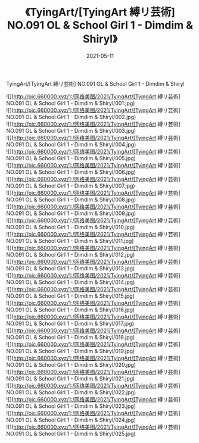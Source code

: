 ﻿---
layout: post
title:  《TyingArt/[TyingArt 縛リ芸術] NO.091 OL & School Girl 1 - Dimdim & Shiryl》
date:   2021-05-11
img: http://pic.660000.xyz/1:/网络美图/2021/TyingArt/[TyingArt 縛リ芸術] NO.091 OL & School Girl 1 - Dimdim & Shiryl/000.jpg
categories: [美女, 清纯, 唯美]
---

TyingArt/[TyingArt 縛リ芸術] NO.091 OL & School Girl 1 - Dimdim & Shiryl

 ![](http://pic.660000.xyz/1:/网络美图/2021/TyingArt/[TyingArt 縛リ芸術] NO.091 OL & School Girl 1 - Dimdim & Shiryl/001.jpg) <br>![](http://pic.660000.xyz/1:/网络美图/2021/TyingArt/[TyingArt 縛リ芸術] NO.091 OL & School Girl 1 - Dimdim & Shiryl/002.jpg) <br>![](http://pic.660000.xyz/1:/网络美图/2021/TyingArt/[TyingArt 縛リ芸術] NO.091 OL & School Girl 1 - Dimdim & Shiryl/003.jpg) <br>![](http://pic.660000.xyz/1:/网络美图/2021/TyingArt/[TyingArt 縛リ芸術] NO.091 OL & School Girl 1 - Dimdim & Shiryl/004.jpg) <br>![](http://pic.660000.xyz/1:/网络美图/2021/TyingArt/[TyingArt 縛リ芸術] NO.091 OL & School Girl 1 - Dimdim & Shiryl/005.jpg) <br>![](http://pic.660000.xyz/1:/网络美图/2021/TyingArt/[TyingArt 縛リ芸術] NO.091 OL & School Girl 1 - Dimdim & Shiryl/006.jpg) <br>![](http://pic.660000.xyz/1:/网络美图/2021/TyingArt/[TyingArt 縛リ芸術] NO.091 OL & School Girl 1 - Dimdim & Shiryl/007.jpg) <br>![](http://pic.660000.xyz/1:/网络美图/2021/TyingArt/[TyingArt 縛リ芸術] NO.091 OL & School Girl 1 - Dimdim & Shiryl/008.jpg) <br>![](http://pic.660000.xyz/1:/网络美图/2021/TyingArt/[TyingArt 縛リ芸術] NO.091 OL & School Girl 1 - Dimdim & Shiryl/009.jpg) <br>![](http://pic.660000.xyz/1:/网络美图/2021/TyingArt/[TyingArt 縛リ芸術] NO.091 OL & School Girl 1 - Dimdim & Shiryl/010.jpg) <br>![](http://pic.660000.xyz/1:/网络美图/2021/TyingArt/[TyingArt 縛リ芸術] NO.091 OL & School Girl 1 - Dimdim & Shiryl/011.jpg) <br>![](http://pic.660000.xyz/1:/网络美图/2021/TyingArt/[TyingArt 縛リ芸術] NO.091 OL & School Girl 1 - Dimdim & Shiryl/012.jpg) <br>![](http://pic.660000.xyz/1:/网络美图/2021/TyingArt/[TyingArt 縛リ芸術] NO.091 OL & School Girl 1 - Dimdim & Shiryl/013.jpg) <br>![](http://pic.660000.xyz/1:/网络美图/2021/TyingArt/[TyingArt 縛リ芸術] NO.091 OL & School Girl 1 - Dimdim & Shiryl/014.jpg) <br>![](http://pic.660000.xyz/1:/网络美图/2021/TyingArt/[TyingArt 縛リ芸術] NO.091 OL & School Girl 1 - Dimdim & Shiryl/015.jpg) <br>![](http://pic.660000.xyz/1:/网络美图/2021/TyingArt/[TyingArt 縛リ芸術] NO.091 OL & School Girl 1 - Dimdim & Shiryl/016.jpg) <br>![](http://pic.660000.xyz/1:/网络美图/2021/TyingArt/[TyingArt 縛リ芸術] NO.091 OL & School Girl 1 - Dimdim & Shiryl/017.jpg) <br>![](http://pic.660000.xyz/1:/网络美图/2021/TyingArt/[TyingArt 縛リ芸術] NO.091 OL & School Girl 1 - Dimdim & Shiryl/018.jpg) <br>![](http://pic.660000.xyz/1:/网络美图/2021/TyingArt/[TyingArt 縛リ芸術] NO.091 OL & School Girl 1 - Dimdim & Shiryl/019.jpg) <br>![](http://pic.660000.xyz/1:/网络美图/2021/TyingArt/[TyingArt 縛リ芸術] NO.091 OL & School Girl 1 - Dimdim & Shiryl/020.jpg) <br>![](http://pic.660000.xyz/1:/网络美图/2021/TyingArt/[TyingArt 縛リ芸術] NO.091 OL & School Girl 1 - Dimdim & Shiryl/021.jpg) <br>![](http://pic.660000.xyz/1:/网络美图/2021/TyingArt/[TyingArt 縛リ芸術] NO.091 OL & School Girl 1 - Dimdim & Shiryl/022.jpg) <br>![](http://pic.660000.xyz/1:/网络美图/2021/TyingArt/[TyingArt 縛リ芸術] NO.091 OL & School Girl 1 - Dimdim & Shiryl/023.jpg) <br>![](http://pic.660000.xyz/1:/网络美图/2021/TyingArt/[TyingArt 縛リ芸術] NO.091 OL & School Girl 1 - Dimdim & Shiryl/024.jpg) <br>![](http://pic.660000.xyz/1:/网络美图/2021/TyingArt/[TyingArt 縛リ芸術] NO.091 OL & School Girl 1 - Dimdim & Shiryl/025.jpg) <br>